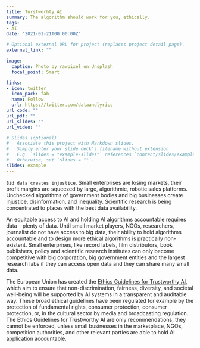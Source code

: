 ```yaml
---
title: Turstworhty AI
summary: The algorithm should work for you, ethically.
tags:
- AI
date: "2021-01-21T00:00:00Z"

# Optional external URL for project (replaces project detail page).
external_link: ""

image:
  caption: Photo by rawpixel on Unsplash
  focal_point: Smart

links:
- icon: twitter
  icon_pack: fab
  name: Follow
  url: https://twitter.com/dataandlyrics
url_code: ""
url_pdf: ""
url_slides: ""
url_video: ""

# Slides (optional).
#   Associate this project with Markdown slides.
#   Simply enter your slide deck's filename without extension.
#   E.g. `slides = "example-slides"` references `content/slides/example-slides.md`.
#   Otherwise, set `slides = ""`.
slides: example
---
```



`Bid data creates injustice`. Small enterprises are losing markets, their profit margins are squeezed by large, algorithmic, robotic sales platforms.  Unchecked algorithms of government bodies and big businesses create injustice, disinformation, and inequality.  Scientific research is being concentrated to places with the best data availability. 

An equitable access to AI and holding AI algorithms accountable requires data – plenty of data. Until small market players, NGOs, researchers, journalist do not have access to big data, their ability to hold algorithms accountable and to design more ethical algorithms is practically non-existent.  Small enterprises, like record labels, film distributors, book publishers, policy and scientific research institutes can only become competitive with big corporation, big government entities and the largest research labs if they can access open data and they can share many small data. 

The European Union has created the [Ethics Guidelines for Trustworthy AI](https://ec.europa.eu/digital-single-market/en/news/ethics-guidelines-trustworthy-ai), which aim to ensure that non-discrimination, fairness, diversity, and societal well-being will be supported by AI systems in a transparent and auditable way.  These broad ethical guidelines have been regulated for example by the protection of fundamental rights, consumer protection, consumer protection, or, in the cultural sector by media and broadcasting regulation.  The Ethics Guidelines for Trustworthy AI are only recommendations, they cannot be enforced, unless small businesses in the marketplace, NGOs, competition authorities, and other relevant parties are able to hold AI application accountable. 
